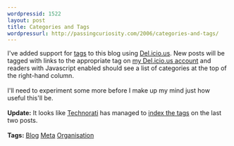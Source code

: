 ```yaml
--- 
wordpressid: 1522
layout: post
title: Categories and Tags
wordpressurl: http://passingcuriosity.com/2006/categories-and-tags/
---
```

I've added support for <a href="http://en.wikipedia.org/wiki/Tags">tags</a> to this blog using <a href="http://del.icio.us/">Del.icio.us</a>. New posts will be tagged with links to the appropriate tag on <a href="http://del.icio.us/thsutton/blog">my Del.icio.us account</a> and readers with Javascript enabled should see a list of categories at the top of the right-hand column.<br /><br />I'll need to experiment some more before I make up my mind just how useful this'll be.<br /><br /><strong>Update:</strong> It looks like <a href="http://www.technorati.com/">Technorati</a> has managed to <a href="http://www.technorati.com/tags/">index the tags</a> on the last two posts.<br /><br /><span class="tags"><strong>Tags:</strong> <a rel="tag" href="http://del.icio.us/thsutton/blog">Blog</a> <a rel="tag" href="http://del.icio.us/thsutton/meta">Meta</a> <a rel="tag" href="http://del.icio.us/thsutton/organisation">Organisation</a></span>
